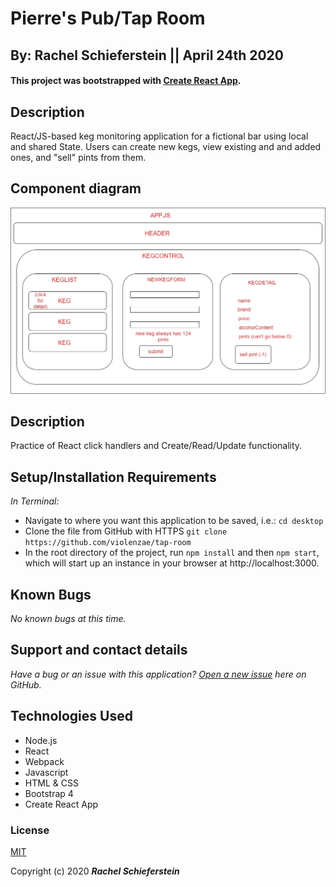 
# Pierre's Pub/Tap Room
## By: Rachel Schieferstein || April 24th 2020

#### This project was bootstrapped with [Create React App](https://github.com/facebook/create-react-app).

## Description 

React/JS-based keg monitoring application for a fictional bar using local and shared State. Users can create new kegs, view existing and and added ones, and "sell" pints from them.

## Component diagram 

![Component Layout](public/img/kegdiagram.jpg)

## Description

Practice of React click handlers and Create/Read/Update functionality.

## Setup/Installation Requirements

_In Terminal:_

* Navigate to where you want this application to be saved, i.e.:
```cd desktop```
* Clone the file from GitHub with HTTPS
```git clone https://github.com/violenzae/tap-room```
* In the root directory of the project, run ```npm install``` and then ```npm start```, which will start up an instance in your browser at http://localhost:3000.

## Known Bugs

_No known bugs at this time._

## Support and contact details

_Have a bug or an issue with this application? [Open a new issue](https://github.com/violenzae/tap-room/issues) here on GitHub._

## Technologies Used

* Node.js
* React
* Webpack
* Javascript
* HTML & CSS
* Bootstrap 4
* Create React App

### License

[MIT](https://choosealicense.com/licenses/mit/)

Copyright (c) 2020 **_Rachel Schieferstein_**